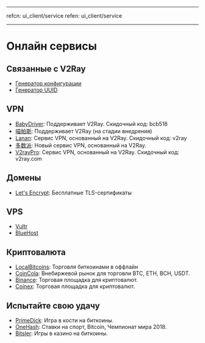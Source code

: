* * *

refcn: ui_client/service refen: ui_client/service

* * *

# Онлайн сервисы

## Связанные с V2Ray

* [Генератор конфигурации](https://htfy96.github.io/v2ray-config-gen/)
* [Генератор UUID](https://www.uuidgenerator.net/)

## VPN

* [BabyDriver](http://babydriver.me/): Поддерживает V2Ray. Скидочный код: bcb518
* [喵帕斯](https://xn--i2ru8q2qg.com/): Поддерживает V2Ray (на стадии внедрения)
* [Lanan](https://xn--sjt174g.com/): Сервис VPN, основанный на V2Ray. Скидочный код: v2ray
* [多数派](https://dspi.io/aff.php?aff=7): Новый сервис VPN, основанный на V2Ray.
* [V2rayPro](https://myv2.us): Сервис VPN, основанный на V2Ray. Скидочный код: v2ray.com

## Домены

* [Let's Encrypt](https://letsencrypt.org/): Бесплатные TLS-сертификаты

## VPS

* [Vultr](https://www.vultr.com/?ref=7269307)
* [BlueHost](https://www.bluehost.com/track/v2ray/)

## Криптовалюта

* [LocalBitcoins](https://localbitcoins.com/?ch=khtm): Торговля биткоинами в оффлайн
* [CoinCola](https://www.coincola.com/mobile/signup?ref=QAcvfy2g): Внебиржевой рынок для торговли BTC, ETH, BCH, USDT.
* [Binance](https://www.binance.com/?ref=35382451): Торговая площадка для криптовалют.
* [Coinex](https://www.coinex.com/account/signup?refer_code=r3fmp): Торговая площадка для криптовалют.

## Испытайте свою удачу

* [PrimeDick](https://primedice.com/?c=default): Игра в кости на биткоины.
* [OneHash](https://www.onehash.com/?ap=56d52158f7e04b169ec54d): Ставки на спорт, Bitcoin, Чемпионат мира 2018.
* [Bitsler](https://www.bitsler.com/?ref=VictoriaR): Игры в казино на биткоины.